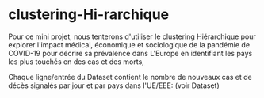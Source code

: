 # clustering-Hi-rarchique
Pour ce mini projet, nous tenterons d'utiliser le clustering Hiérarchique pour
explorer l'impact médical, économique et sociologique de la pandémie de
COVID-19 pour décrire sa prévalence dans L'Europe en identifiant les pays les
plus touchés en des cas et des morts,

Chaque ligne/entrée du Dataset contient le nombre de nouveaux cas et de décès
signalés par jour et par pays dans l'UE/EEE: (voir Dataset)
